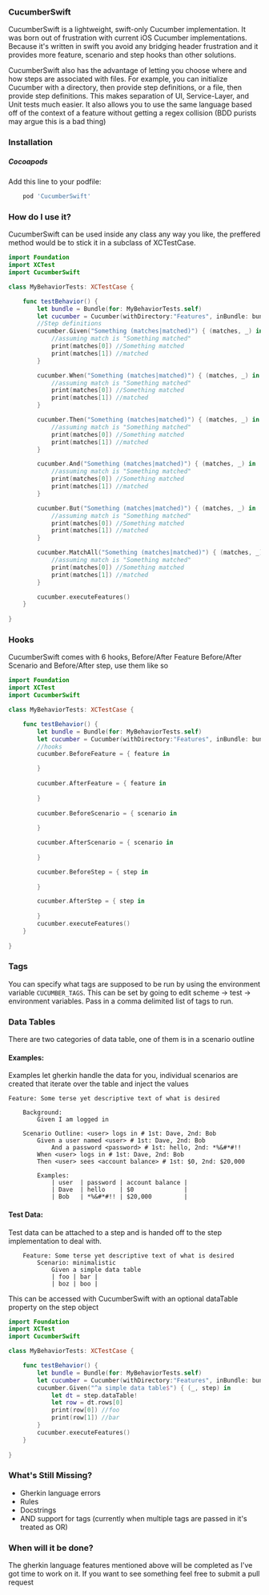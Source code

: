 ### CucumberSwift
CucumberSwift is a lightweight, swift-only Cucumber implementation. It was born out of frustration with current iOS Cucumber implementations. Because it's written in swift you avoid any bridging header frustration and it provides more feature, scenario and step hooks than other solutions.

CucumberSwift also has the advantage of letting you choose where and how steps are associated with files. For example, you can initialize Cucumber with a directory, then provide step definitions, or a file, then provide step definitions. This makes separation of UI, Service-Layer, and Unit tests much easier. It also allows you to use the same language based off of the context of a feature without getting a regex collision (BDD purists may argue this is a bad thing)

### Installation
##### Cocoapods
Add this line to your podfile:
```ruby
    pod 'CucumberSwift'
```

### How do I use it?
CucumberSwift can be used inside any class any way you like, the preffered method would be to stick it in a subclass of XCTestCase.
```swift
import Foundation
import XCTest
import CucumberSwift

class MyBehaviorTests: XCTestCase {

    func testBehavior() {
        let bundle = Bundle(for: MyBehaviorTests.self)
        let cucumber = Cucumber(withDirectory:"Features", inBundle: bundle)
        //Step definitions
        cucumber.Given("Something (matches|matched)") { (matches, _) in
            //assuming match is "Something matched"
            print(matches[0]) //Something matched
            print(matches[1]) //matched
        }

        cucumber.When("Something (matches|matched)") { (matches, _) in
            //assuming match is "Something matched"
            print(matches[0]) //Something matched
            print(matches[1]) //matched
        }

        cucumber.Then("Something (matches|matched)") { (matches, _) in
            //assuming match is "Something matched"
            print(matches[0]) //Something matched
            print(matches[1]) //matched
        }

        cucumber.And("Something (matches|matched)") { (matches, _) in
            //assuming match is "Something matched"
            print(matches[0]) //Something matched
            print(matches[1]) //matched
        }

        cucumber.But("Something (matches|matched)") { (matches, _) in
            //assuming match is "Something matched"
            print(matches[0]) //Something matched
            print(matches[1]) //matched
        }

        cucumber.MatchAll("Something (matches|matched)") { (matches, _) in
            //assuming match is "Something matched"
            print(matches[0]) //Something matched
            print(matches[1]) //matched
        }

        cucumber.executeFeatures()
    }
    
}
```

### Hooks
CucumberSwift comes with 6 hooks, Before/After Feature Before/After Scenario and Before/After step, use them like so
```swift
import Foundation
import XCTest
import CucumberSwift

class MyBehaviorTests: XCTestCase {

    func testBehavior() {
        let bundle = Bundle(for: MyBehaviorTests.self)
        let cucumber = Cucumber(withDirectory:"Features", inBundle: bundle)
        //hooks
        cucumber.BeforeFeature = { feature in

        }
        
        cucumber.AfterFeature = { feature in
            
        }
        
        cucumber.BeforeScenario = { scenario in
            
        }

        cucumber.AfterScenario = { scenario in
            
        }

        cucumber.BeforeStep = { step in
            
        }

        cucumber.AfterStep = { step in
            
        }
        cucumber.executeFeatures()
    }
    
}
```

### Tags
You can specify what tags are supposed to be run by using the environment variable `CUCUMBER_TAGS`. This can be set by going to edit scheme -> test -> environment variables. Pass in a comma delimited list of tags to run.

### Data Tables
There are two categories of data table, one of them is in a scenario outline

#### Examples:
Examples let gherkin handle the data for you, individual scenarios are created that iterate over the table and inject the values
```gherkin
Feature: Some terse yet descriptive text of what is desired
        
    Background:
        Given I am logged in
    
    Scenario Outline: <user> logs in # 1st: Dave, 2nd: Bob
        Given a user named <user> # 1st: Dave, 2nd: Bob
            And a password <password> # 1st: hello, 2nd: *%&#*#!!
        When <user> logs in # 1st: Dave, 2nd: Bob
        Then <user> sees <account balance> # 1st: $0, 2nd: $20,000

        Examples:
            | user  | password | account balance |
            | Dave  | hello    | $0              |
            | Bob   | *%&#*#!! | $20,000         |
```

#### Test Data:
Test data can be attached to a step and is handed off to the step implementation to deal with.
```gherkin
    Feature: Some terse yet descriptive text of what is desired
        Scenario: minimalistic
            Given a simple data table
            | foo | bar |
            | boz | boo |
```
This can be accessed with CucumberSwift with an optional dataTable property on the step object
```swift
import Foundation
import XCTest
import CucumberSwift

class MyBehaviorTests: XCTestCase {

    func testBehavior() {
        let bundle = Bundle(for: MyBehaviorTests.self)
        let cucumber = Cucumber(withDirectory:"Features", inBundle: bundle)
        cucumber.Given("^a simple data table$") { (_, step) in
            let dt = step.dataTable!
            let row = dt.rows[0]
            print(row[0]) //foo
            print(row[1]) //bar
        }
        cucumber.executeFeatures()
    }
    
}
```

### What's Still Missing?
- Gherkin language errors
- Rules
- Docstrings
- AND support for tags (currently when multiple tags are passed in it's treated as OR)

### When will it be done?
The gherkin language features mentioned above will be completed as I've got time to work on it. If you want to see something feel free to submit a pull request
